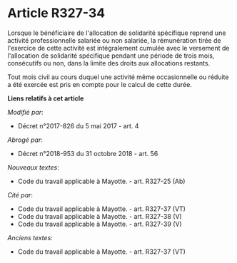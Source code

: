 # Article R327-34

Lorsque le bénéficiaire de l'allocation de solidarité spécifique reprend une activité professionnelle salariée ou non
salariée, la rémunération tirée de l'exercice de cette activité est intégralement cumulée avec le versement de l'allocation
de solidarité spécifique pendant une période de trois mois, consécutifs ou non, dans la limite des droits aux allocations
restants.

Tout mois civil au cours duquel une activité même occasionnelle ou réduite a été exercée est pris en compte pour le calcul de
cette durée.

**Liens relatifs à cet article**

_Modifié par_:

  - Décret n°2017-826 du 5 mai 2017 - art. 4

_Abrogé par_:

  - Décret n°2018-953 du 31 octobre 2018 - art. 56

_Nouveaux textes_:

  - Code du travail applicable à Mayotte. - art. R327-25 (Ab)

_Cité par_:

  - Code du travail applicable à Mayotte. - art. R327-37 (VT)
  - Code du travail applicable à Mayotte. - art. R327-38 (V)
  - Code du travail applicable à Mayotte. - art. R327-39 (V)

_Anciens textes_:

  - Code du travail applicable à Mayotte. - art. R327-37 (VT)

